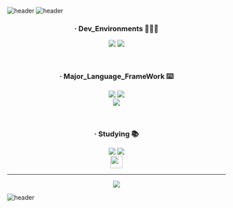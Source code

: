 ![header](https://capsule-render.vercel.app/api?type=waving&color=0:FFFFFFFF,100:FFFFFF&section=header&descSize=15&height=100)
![header](https://capsule-render.vercel.app/api?type=waving&color=0:FFFFFF,100:FFFFFF&height=100&section=header&text=CWCTBOY&fontSize=50&fontColor=95a5a6&fontAlign=50&fontAlignY=38&animation=twinkling&desc=The%20Post%20CEO%20Aggregation&descSize=15&height=100)

  <h3 align="center">· Dev_Environments 🧑🏻‍💻</h3>
<p align="center">
  <img src='https://img.shields.io/badge/apple%20silicon-333333?style=for-the-badge&logo=apple&logoColor=white'/>
      <img src='https://img.shields.io/badge/Visual_Studio_Code-0078D4?style=for-the-badge&logo=visual%20studio%20code&logoColor=white'/>

</p>
<br/>
  <h3 align="center">· Major_Language_FrameWork ⌨️</h3>  
<p align="center">
    <img src='https://img.shields.io/badge/TypeScript-007ACC?style=for-the-badge&logo=typescript&logoColor=white'/>
    <img src='https://img.shields.io/badge/React-20232A?style=for-the-badge&logo=react&logoColor=61DAFB'/>
  <br/>
<img src='https://img.shields.io/badge/styled--components-DB7093?style=for-the-badge&logo=styled-components&logoColor=white'/>
</p>
<br/>
  <h3 align="center">· Studying 📚</h3>
  <p align="center">
    <img src='https://img.shields.io/badge/Python-14354C?style=for-the-badge&logo=python&logoColor=white'/>
    <img src="https://img.shields.io/badge/next.js-000000?style=for-the-badge&logo=nextdotjs&logoColor=white">
  <br/>
    <a href="https://twitter.com/intent/tweet?text=Emotion&url=https%3A%2F%2Femotion.sh%2Fdocs%2Fintroduction&hashtags=Emotion&original_referer=http%3A%2F%2Fgithub.com%2F&tw_p=tweetbutton" target="_blank">
  <img src="https://img.shields.io/badge/CSS--In--JS-Emotion-%20%23CC6699" height='28'/>
    </a>  
</p>
<hr/>
<p align='center'>
<img  src="http://mazassumnida.wtf/api/v2/generate_badge?boj=qkrdlswo98"/>
</p>

![header](https://capsule-render.vercel.app/api?type=waving&color=0:D9FFFFFF,5:FFFFFFFF,95:FFFFFFFF,100:D9FFFFFF&section=footer&descSize=15&height=100)
